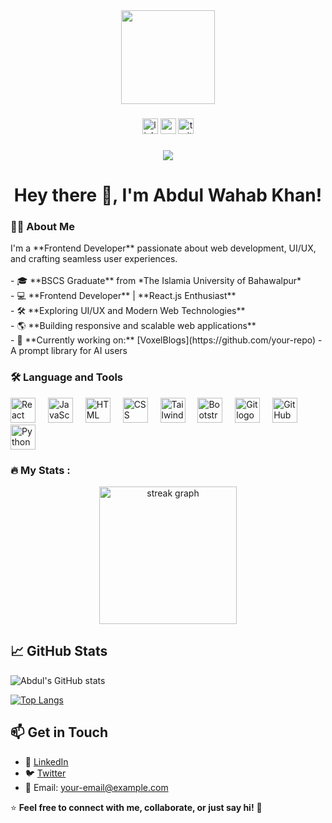 <div align="center">
  <img height="150" src="https://camo.githubusercontent.com/62da68eb62b1e5f175f7d1f0191dd89a653d7908feb22d37d4a0ab07365d6791/68747470733a2f2f6d656469612e67697068792e636f6d2f6d656469612f4d3967624264396e6244724f5475314d71782f67697068792e676966"  />
</div>

###

<div align="center">
  <img src="https://img.shields.io/static/v1?message=LinkedIn&logo=linkedin&label=&color=0077B5&logoColor=white&labelColor=&style=for-the-badge" height="25" alt="linkedin logo"  />
  <img src="https://img.shields.io/static/v1?message=Youtube&logo=youtube&label=&color=FF0000&logoColor=white&labelColor=&style=for-the-badge" height="25" alt="youtube logo"  />
  <img src="https://img.shields.io/static/v1?message=Twitter&logo=twitter&label=&color=1DA1F2&logoColor=white&labelColor=&style=for-the-badge" height="25" alt="twitter logo"  />
</div>

###

<div align="center">
  <img src="https://visitor-badge.laobi.icu/badge?page_id=your-github-username&"  />
</div>

###

<h1 align="center">Hey there 👋, I'm Abdul Wahab Khan!</h1>

###

<h3 align="left">👨‍💻 About Me</h3>

<p align="left">I'm a **Frontend Developer** passionate about web development, UI/UX, and crafting seamless user experiences.<br><br>- 🎓 **BSCS Graduate** from *The Islamia University of Bahawalpur*<br>- 💻 **Frontend Developer** | **React.js Enthusiast**<br>- 🛠 **Exploring UI/UX and Modern Web Technologies**<br>- 🌎 **Building responsive and scalable web applications**<br>- 🎯 **Currently working on:** [VoxelBlogs](https://github.com/your-repo) - A prompt library for AI users</p>

###

<h3 align="left">🛠 Language and Tools</h3>

<div align="left">
  <img src="https://cdn.jsdelivr.net/gh/devicons/devicon/icons/react/react-original.svg" height="40" alt="React logo"  />
  <img width="12" />
  <img src="https://cdn.jsdelivr.net/gh/devicons/devicon/icons/javascript/javascript-original.svg" height="40" alt="JavaScript logo"  />
  <img width="12" />
  <img src="https://cdn.jsdelivr.net/gh/devicons/devicon/icons/html5/html5-original.svg" height="40" alt="HTML logo"  />
  <img width="12" />
  <img src="https://cdn.jsdelivr.net/gh/devicons/devicon/icons/css3/css3-original.svg" height="40" alt="CSS logo"  />
  <img width="12" />
  <img src="https://cdn.jsdelivr.net/gh/devicons/devicon/icons/tailwindcss/tailwindcss-original.svg" height="40" alt="TailwindCSS logo"  />
  <img width="12" />
  <img src="https://cdn.jsdelivr.net/gh/devicons/devicon/icons/bootstrap/bootstrap-original.svg" height="40" alt="Bootstrap logo"  />
  <img width="12" />
  <img src="https://cdn.jsdelivr.net/gh/devicons/devicon/icons/git/git-original.svg" height="40" alt="Git logo"  />
  <img width="12" />
  <img src="https://cdn.jsdelivr.net/gh/devicons/devicon/icons/github/github-original.svg" height="40" alt="GitHub logo"  />
  <img width="12" />
  <img src="https://cdn.jsdelivr.net/gh/devicons/devicon/icons/python/python-original.svg" height="40" alt="Python logo"  />
</div>

###

<h3 align="left">🔥 My Stats :</h3>

<div align="center">
  <img src="https://github-readme-streak-stats.herokuapp.com/?user=your-github-username&theme=dark&hide_border=false" height="220" alt="streak graph"  />
</div>

###

## 📈 GitHub Stats

![Abdul's GitHub stats](https://github-readme-stats.vercel.app/api?username=your-github-username&show_icons=true&theme=radical)

[![Top Langs](https://github-readme-stats.vercel.app/api/top-langs/?username=your-github-username&layout=compact&theme=radical)](https://github.com/WahabKhan7528)

## 📫 Get in Touch
- 💼 [LinkedIn](https://www.linkedin.com/in/your-profile)
- 🐦 [Twitter](https://twitter.com/your-profile)
- 📧 Email: your-email@example.com

⭐️ **Feel free to connect with me, collaborate, or just say hi!** 🚀


